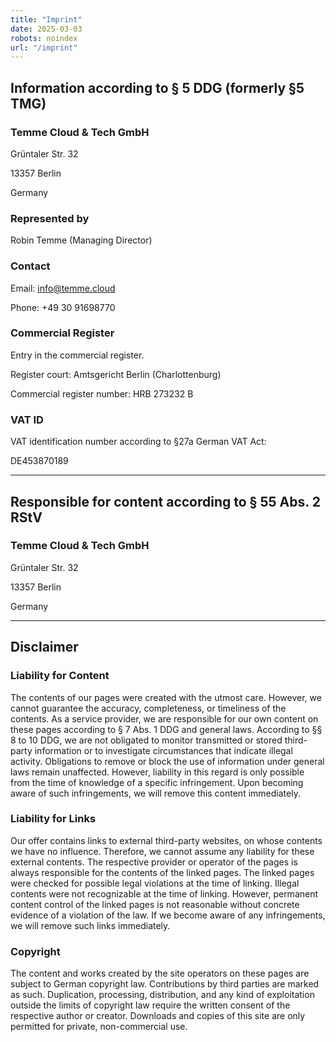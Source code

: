```yaml
---
title: "Imprint"
date: 2025-03-03
robots: noindex
url: "/imprint"
---
```


## Information according to § 5 DDG (formerly §5 TMG)

### Temme Cloud & Tech GmbH

Grüntaler Str. 32

13357 Berlin

Germany

### Represented by

Robin Temme (Managing Director)

### Contact

Email: [info@temme.cloud](mailto:info@temme.cloud)

Phone: +49 30 91698770

### Commercial Register

Entry in the commercial register.

Register court: Amtsgericht Berlin (Charlottenburg)

Commercial register number: HRB 273232 B

### VAT ID

VAT identification number according to §27a German VAT Act:

DE453870189

---

## Responsible for content according to § 55 Abs. 2 RStV

### Temme Cloud & Tech GmbH
Grüntaler Str. 32

13357 Berlin

Germany

---

## Disclaimer

### Liability for Content

The contents of our pages were created with the utmost care. However, we cannot guarantee the accuracy, completeness, or timeliness of the contents. As a service provider, we are responsible for our own content on these pages according to § 7 Abs. 1 DDG and general laws. According to §§ 8 to 10 DDG, we are not obligated to monitor transmitted or stored third-party information or to investigate circumstances that indicate illegal activity. Obligations to remove or block the use of information under general laws remain unaffected. However, liability in this regard is only possible from the time of knowledge of a specific infringement. Upon becoming aware of such infringements, we will remove this content immediately.

### Liability for Links

Our offer contains links to external third-party websites, on whose contents we have no influence. Therefore, we cannot assume any liability for these external contents. The respective provider or operator of the pages is always responsible for the contents of the linked pages. The linked pages were checked for possible legal violations at the time of linking. Illegal contents were not recognizable at the time of linking. However, permanent content control of the linked pages is not reasonable without concrete evidence of a violation of the law. If we become aware of any infringements, we will remove such links immediately.

### Copyright

The content and works created by the site operators on these pages are subject to German copyright law. Contributions by third parties are marked as such. Duplication, processing, distribution, and any kind of exploitation outside the limits of copyright law require the written consent of the respective author or creator. Downloads and copies of this site are only permitted for private, non-commercial use.
